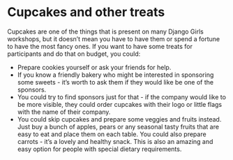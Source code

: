 # Cupcakes and other treats

Cupcakes are one of the things that is present on many Django Girls workshops, but it doesn’t mean you have to have them or spend a fortune to have the most fancy ones. If you want to have some treats for participants and do that on budget, you could:

* Prepare cookies yourself or ask your friends for help. 
* If you know a friendly bakery who might be interested in sponsoring some sweets - it’s worth to ask them if they would like be one of the sponsors.
* You could try to find sponsors just for that - if the company would like to be more visible, they could order cupcakes with their logo or little flags with the name of their company. 
* You could skip cupcakes and prepare some veggies and fruits instead. Just buy a bunch of apples, pears or any seasonal tasty fruits that are easy to eat and place them on each table. You could also prepare carrots - it’s a lovely and healthy snack. This is also an amazing and easy option for people with special dietary requirements.
